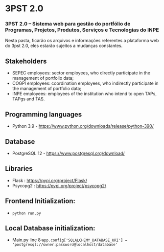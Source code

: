 
# 3PST 2.0
### 3PST 2.0 – Sistema web para gestão do portfólio de Programas, Projetos, Produtos, Serviços e Tecnologias do INPE 

Nesta pasta, ficarão os arquivos e informações referentes a plataforma web do 3pst 2.0, eles estarão sujeitos a mudanças constantes.


## Stakeholders
- SEPEC employees: sector employees, who directly participate in the management of portfolio data;
- COGPI employees: coordination employees, who indirectly participate in the management of portfolio data;
- INPE employees: employees of the institution who intend to open TAPs, TAPgs and TAS.

## Programming languages
- Python 3.9 - https://www.python.org/downloads/release/python-390/

## Database
- PostgreSQL 12 - https://www.postgresql.org/download/


## Libraries
- Flask : https://pypi.org/project/Flask/
- Psycopg2 : https://pypi.org/project/psycopg2/


## Frontend Initialization:
- ``python run.py``

## Local Database initialization:  
- Main.py line 8:``app.config['SQLALCHEMY_DATABASE_URI'] = 'postgresql://owner:password@localhost/database'``

